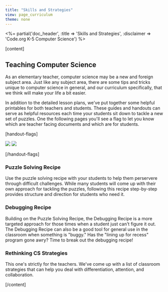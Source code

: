 ```yaml
---
title: "Skills and Strategies"
view: page_curriculum
theme: none
---
```


<%= partial('doc_header', :title => 'Skills and Strategies', :disclaimer => 'Code.org K-5 Computer Science') %>

[content]

## Teaching Computer Science ##

As an elementary teacher, computer science may be a new and foreign subject area. Just like any subject area, there are some tips and tricks unique to computer science in general, and our curriculum specifically, that we think will make your life a bit easier.

In addition to the detailed lesson plans, we've put together some helpful printables for both teachers and students. These guides and handouts can serve as helpful resources each time your students sit down to tackle a new set of puzzles. One the following pages you'll see a flag to let you know which are teacher facing documents and which are for students.

[handout-flags]

![](guide.png)
![](handout.png)

[/handout-flags]

### Puzzle Solving Recipe ###

Use the puzzle solving recipe with your students to help them perservere through difficult challenges. While many students will come up with their own approach for tackling the puzzles, following this recipe step-by-step provides structure and direction for students who need it.

### Debugging Recipe ###

Building on the Puzzle Solving Recipe, the Debugging Recipe is a more targeted approach for those times when a student just can't figure it out. The Debugging Recipe can also be a good tool for general use in the classroom when something is "buggy." Has the "lining up for recess" program gone awry? Time to break out the debugging recipe!

### Rethinking CS Strategies ###

This one's strictly for the teachers. We've come up with a list of classroom strategies that can help you deal with differentiation, attention, and collaboration.

[/content]

<link rel="stylesheet" type="text/css" href="morestyle.css"/>